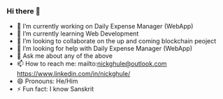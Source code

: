 ### Hi there 👋

<!--
**NickGhule/NickGhule** is a ✨ _special_ ✨ repository because its `README.md` (this file) appears on your GitHub profile.

Here are some ideas to get you started:
-->
- 🔭 I’m currently working on Daily Expense Manager (WebApp)
- 🌱 I’m currently learning Web Development
- 👯 I’m looking to collaborate on the up and coming blockchain peoject
- 🤔 I’m looking for help with Daily Expense Manager (WebApp)
- 💬 Ask me about any of the above
- 📫 How to reach me: mailto:nickghule@outlook.com https://www.linkedin.com/in/nickghule/
- 😄 Pronouns: He/Him
- ⚡ Fun fact: I know Sanskrit

